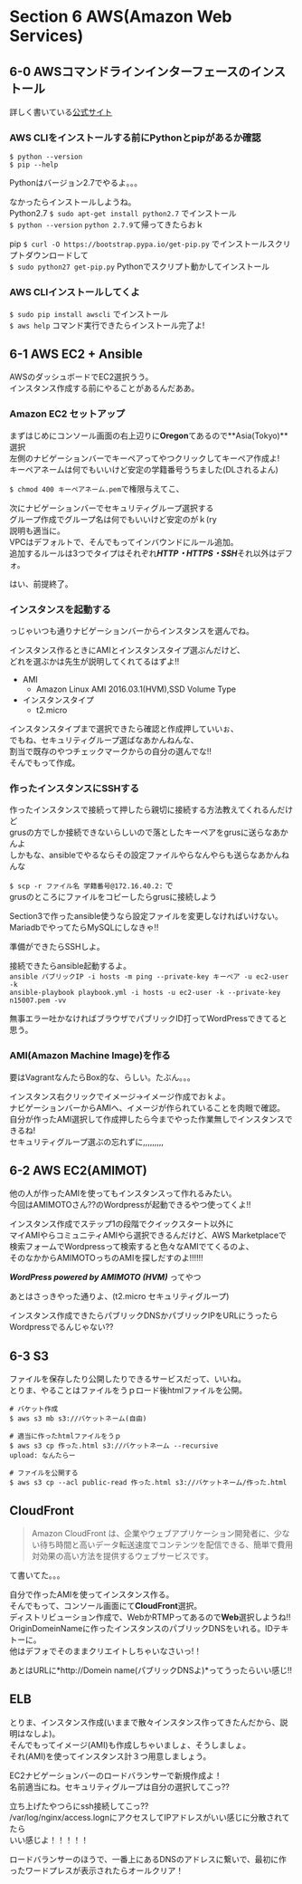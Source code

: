 # Section 6 AWS(Amazon Web Services)

## 6-0 AWSコマンドラインインターフェースのインストール

詳しく書いている[公式サイト](http://docs.aws.amazon.com/ja_jp/cli/latest/userguide/installing.html#install-with-pip)

### AWS CLIをインストールする前にPythonとpipがあるか確認

` $ python --version `  
` $ pip --help `

Pythonはバージョン2.7でやるよ。。。

なかったらインストールしようね。  
Python2.7 ` $ sudo apt-get install python2.7 ` でインストール  
` $ python --version ` ` python 2.7.9 `て帰ってきたらおｋ

pip ` $ curl -O https://bootstrap.pypa.io/get-pip.py ` でインストールスクリプトダウンロードして  
` $ sudo python27 get-pip.py ` Pythonでスクリプト動かしてインストール  

### AWS CLIインストールしてくよ

` $ sudo pip install awscli ` でインストール  
` $ aws help ` コマンド実行できたらインストール完了よ!

## 6-1 AWS EC2 + Ansible

AWSのダッシュボードでEC2選択うう。  
インスタンス作成する前にやることがあるんだああ。

### Amazon EC2 セットアップ

まずはじめにコンソール画面の右上辺りに**Oregon**てあるので**Asia(Tokyo)**選択  
左側のナビゲーションバーでキーペアってやつクリックしてキーペア作成よ!  
キーペアネームは何でもいいけど安定の学籍番号うちました(DLされるよん)

` $ chmod 400 キーペアネーム.pem `で権限与えてこ、

次にナビゲーションバーでセキュリティグループ選択する  
グループ作成でグループ名は何でもいいけど安定のがｋ(ry   
説明も適当に。  
VPCはデフォルトで、そんでもってインバウンドにルール追加。  
追加するルールは3つでタイプはそれぞれ***HTTP・HTTPS・SSH***それ以外はデフォ。

はい、前提終了。

### インスタンスを起動する

っじゃいつも通りナビゲーションバーからインスタンスを選んでね。

インスタンス作るときにAMIとインスタンスタイプ選ぶんだけど、  
どれを選ぶかは先生が説明してくれてるはずよ!!

- AMI
    - Amazon Linux AMI 2016.03.1(HVM),SSD Volume Type
- インスタンスタイプ
    - t2.micro

インスタンスタイプまで選択できたら確認と作成押していいぉ、  
でもね、セキュリティグループ選ばなあかんねんな、  
割当で既存のやつチェックマークからの自分の選んでな!!  
そんでもって作成。

### 作ったインスタンスにSSHする

作ったインスタンスで接続って押したら親切に接続する方法教えてくれるんだけど  
grusの方でしか接続できないらしいので落としたキーペアをgrusに送らなあかんよ  
しかもな、ansibleでやるならその設定ファイルやらなんやらも送らなあかんねんな

` $ scp -r ファイル名 学籍番号@172.16.40.2: ` で  
grusのところにファイルをコピーしたらgrusに接続しよう

Section3で作ったansible使うなら設定ファイルを変更しなければいけない。  
MariadbでやってたらMySQLにしなきゃ!!

準備ができたらSSHしよ。

接続できたらansible起動するよ。  
` ansible パブリックIP -i hosts -m ping --private-key キーペア -u ec2-user -k `  
` ansible-playbook playbook.yml -i hosts -u ec2-user -k --private-key n15007.pem -vv `

無事エラー吐かなければブラウザでパブリックID打ってWordPressできてると思う。

### AMI(Amazon Machine Image)を作る
要はVagrantなんたらBox的な、らしい。たぶん。。。

インスタンス右クリックでイメージ→イメージ作成でおｋよ。  
ナビゲーションバーからAMIへ、イメージが作られていることを肉眼で確認。  
自分が作ったAMI選択して作成押したら今までやった作業無しでインスタンスできるね!  
セキュリティグループ選ぶの忘れずに,,,,,,,,,

## 6-2 AWS EC2(AMIMOT)
他の人が作ったAMIを使ってもインスタンスって作れるみたい。  
今回はAMIMOTOさん??のWordpressが起動できるやつ使ってくよ!!

インスタンス作成でステップ1の段階でクイックスタート以外に  
マイAMIやらコミュニティAMIやら選択できるんだけど、AWS Marketplaceで  
検索フォームでWordpressって検索すると色々なAMIでてくるのよ、  
そのなかからAMIMOTOっちのAMIを探しだすのよ!!!!!!

***WordPress powered by AMIMOTO (HVM)*** ってやつ

あとはさっきやった通りよ、(t2.micro セキュリティグループ)

インスタンス作成できたらパブリックDNSかパブリックIPをURLにうったらWordpressでるんじゃない??

## 6-3 S3
ファイルを保存したり公開したりできるサービスだって、いいね。  
とりま、やることはファイルをうｐロード後htmlファイルを公開。
```
# バケット作成
$ aws s3 mb s3://バケットネーム(自由)

# 適当に作ったhtmlファイルをうｐ
$ aws s3 cp 作った.html s3://バケットネーム --recursive
upload: なんたらー

# ファイルを公開する
$ aws s3 cp --acl public-read 作った.html s3://バケットネーム/作った.html

```

## CloudFront
  >Amazon CloudFront は、企業やウェブアプリケーション開発者に、少ない待ち時間と高いデータ転送速度でコンテンツを配信できる、簡単で費用対効果の高い方法を提供するウェブサービスです。

  て書いてた。。。

  自分で作ったAMIを使ってインスタンス作る。  
  そんでもって、コンソール画面にて**CloudFront**選択。  
  ディストリビューション作成で、WebかRTMPってあるので**Web**選択しようね!!  
  OriginDomeinNameに作ったインスタンスのパブリックDNSをいれる。IDテキトーに。  
  他はデフォでそのままクリエイトしちゃいなさいっ!！

  あとはURLに*http://Domein name(パブリックDNSよ)*ってうったらいい感じ!!


## ELB
  とりま、インスタンス作成(いままで散々インスタンス作ってきたんだから、説明はなしよ)。  
  そんでもってイメージ(AMI)も作成しちゃいましょ、そうしましょ。  
  それ(AMI)を使ってインスタンス計３つ用意しましょう。

  EC2ナビゲーションバーのロードバランサーで新規作成よ！  
  名前適当にね。セキュリティグループは自分の選択してこっ??

  立ち上げたやつらにssh接続してこっ??  
  /var/log/nginx/access.lognにアクセスしてIPアドレスがいい感じに分散されてたら  
  いい感じよ！！！！！

  ロードバランサーのほうで、一番上にあるDNSのアドレスに繋いで、最初に作ったワードプレスが表示されたらオールクリア！